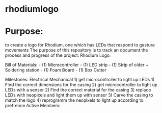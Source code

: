 # rhodiumlogo
<html>
<body>

<h1> Purpose: </h1> to create a logo for Rhodium, one which has LEDs that respond to gesture movements 
The purpose of this repository is to track an document the process and progress of the project: Rhodium Logo.


<p> Bill of Materials: 
 - (1) Microcontroller
 - (1) LED strip
 - (1) Strip of older + Soldering station
 - (1) Foam Board
 - (1) Box Cutter </p>
Milestones:
                Electrical                                                                         Mechanical
1) get microcontroller to light up LEDs                                         1) Find the correct dimensions for the casing
2) get microcontroller to light up LEDs with a sensor                           2) Find the correct material for the casing
3) replace LEDs with neopixels and light them up with sensor                    3) Carve the casing to match the logo
4) reprogramm the neopixels to light up according to prefrence
Active Members:

</body>
</html>
